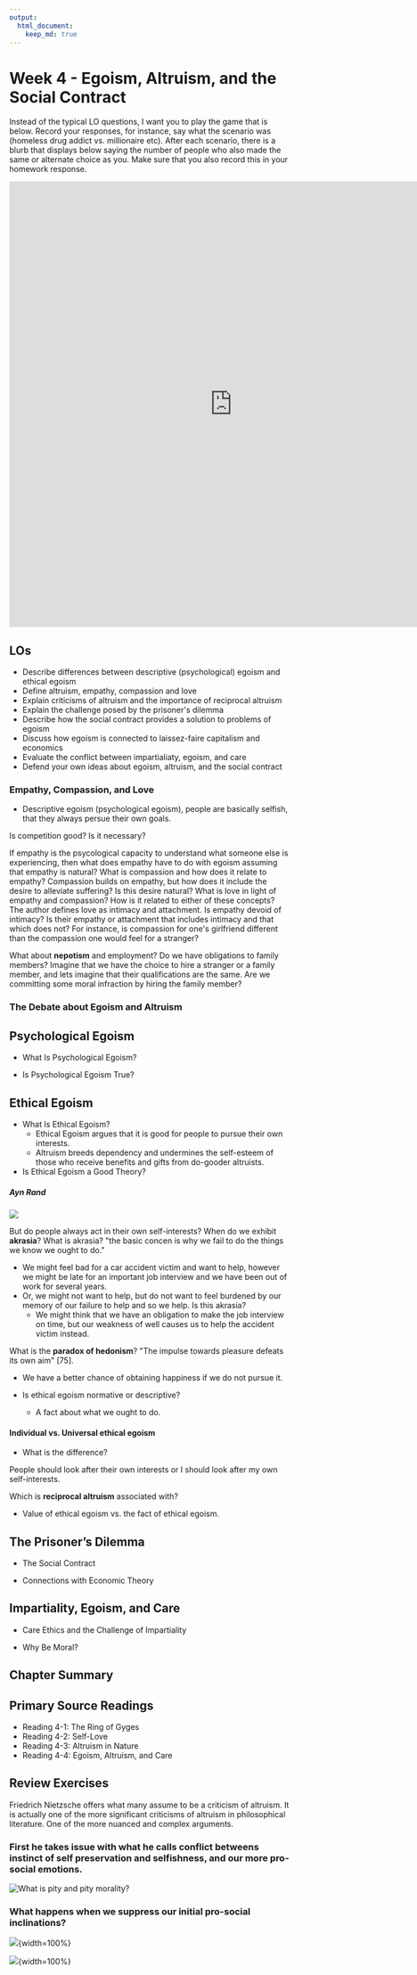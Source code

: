 ```yaml
---
output:
  html_document:
    keep_md: true
---
```


# Week 4 - Egoism, Altruism, and the Social Contract

Instead of the typical LO questions, I want you to play the game that is below. Record your responses, for instance, say what the scenario was (homeless drug addict vs. millionaire etc). After each scenario, there is a blurb that displays below saying the number of people who also made the same or alternate choice as you. Make sure that you also record this in your homework response.

<embed type="text/html" src="https://trolleyproblem.io/" width="800" height="800">

## LOs

* Describe differences between descriptive (psychological) egoism and ethical egoism
* Define altruism, empathy, compassion and love
* Explain criticisms of altruism and the importance of reciprocal altruism
* Explain the challenge posed by the prisoner's dilemma
* Describe how the social contract provides a solution to problems of egoism
* Discuss how egoism is connected to laissez-faire capitalism and economics
* Evaluate the conflict between impartialiaty, egoism, and care
* Defend your own ideas about egoism, altruism, and the social contract

### Empathy, Compassion, and Love

* Descriptive egoism (psychological egoism), people are basically selfish, that they always persue their own goals.

Is competition good? Is it necessary?

If empathy is the psycological capacity to understand what someone else is experiencing, then what does empathy have to do with egoism assuming that empathy is natural? What is compassion and how does it relate to empathy? Compassion builds on empathy, but how does it include the desire to alleviate suffering? Is this desire natural? What is love in light of empathy and compassion? How is it related to either of these concepts? The author defines love as intimacy and attachment. Is empathy devoid of intimacy? Is their empathy or attachment that includes intimacy and that which does not? For instance, is compassion for one's girlfriend different than the compassion one would feel for a stranger?

What about **nepotism** and employment? Do we have obligations to family members? Imagine that we have the choice to hire a stranger or a family member, and lets imagine that their qualifications are the same. Are we committing some moral infraction by hiring the family member?

### The Debate about Egoism and Altruism

## Psychological Egoism

* What Is Psychological Egoism?

* Is Psychological Egoism True?

## Ethical Egoism

* What Is Ethical Egoism?
  * Ethical Egoism argues that it is good for people to pursue their own interests.
  * Altruism breeds dependency and undermines the self-esteem of those who receive benefits and gifts from do-gooder altruists.
* Is Ethical Egoism a Good Theory?

##### Ayn Rand

![](./rand-objectivist-ethics.png)

But do people always act in their own self-interests? When do we exhibit **akrasia**? What is akrasia? "the basic concen is why we fail to do the things we know we ought to do."
* We might feel bad for a car accident victim and want to help, however we might be late for an important job interview and we have been out of work for several years.
* Or, we might not want to help, but do not want to feel burdened by our memory of our failure to help and so we help. Is this akrasia?
  * We might think that we have an obligation to make the job interview on time, but our weakness of well causes us to help the accident victim instead.

What is the **paradox of hedonism**? "The impulse towards pleasure defeats its own aim" [75].

* We have a better chance of obtaining happiness if we do not pursue it.

* Is ethical egoism normative or descriptive?
  * A fact about what we ought to do.

#### Individual vs. Universal ethical egoism

* What is the difference?

People should look after their own interests or I should look after my own self-interests.

Which is **reciprocal altruism** associated with?

* Value of ethical egoism vs. the fact of ethical egoism.

## The Prisoner’s Dilemma

* The Social Contract

* Connections with Economic Theory

## Impartiality, Egoism, and Care

* Care Ethics and the Challenge of Impartiality

* Why Be Moral?

## Chapter Summary

## Primary Source Readings

* Reading 4-1: The Ring of Gyges
* Reading 4-2: Self-Love
* Reading 4-3: Altruism in Nature
* Reading 4-4: Egoism, Altruism, and Care

## Review Exercises

Friedrich Nietzsche offers what many assume to be a criticism of altruism. It is actually one of the more significant criticisms of altruism in philosophical literature. One of the more nuanced and complex arguments.

### First he takes issue with what he calls conflict betweens instinct of self preservation and selfishness, and our more pro-social emotions.

![What is pity and pity morality?](./niet-egoism-1.jpg)

### What happens when we suppress our initial pro-social inclinations?

![](./niet-ego-2.jpeg){width=100%}

![](./niet-eo-3.jpeg){width=100%}
